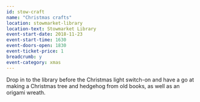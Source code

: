 ```yaml
---
id: stow-craft
name: "Christmas crafts"
location: stowmarket-library
location-text: Stowmarket Library
event-start-date: 2018-11-23
event-start-time: 1630
event-doors-open: 1830
event-ticket-price: 1
breadcrumb: y
event-category: xmas
---
```


Drop in to the library before the Christmas light switch-on and have a go at making a Christmas tree and hedgehog from old books, as well as an origami wreath.
